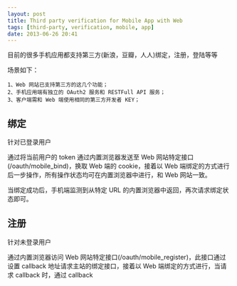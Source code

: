 ```yaml
---
layout: post
title: Third party verification for Mobile App with Web
tags: [third-party, verification, mobile, app]
date: 2013-06-26 20:41
---
```


目前的很多手机应用都支持第三方(新浪，豆瓣，人人)绑定，注册，登陆等等

场景如下：

    1、Web 网站已支持第三方的这几个功能；
    2、手机应用端有独立的 OAuth2 服务和 RESTFull API 服务；
    3、客户端需和 Web 端使用相同的第三方开发者 KEY；

## 绑定
针对已登录用户

通过将当前用户的 token 通过内置浏览器发送至 Web 网站特定接口(/oauth/mobile_bind)，换取 Web 端的 cookie，接着以 Web 端绑定的方式进行后一步操作，所有操作状态均可在内置浏览器中进行，和 Web 网站一致。

当绑定成功后，手机端监测到从特定 URL 的内置浏览器中返回，再次请求绑定状态即可。

## 注册
针对未登录用户

通过内置浏览器访问 Web 网站特定接口(/oauth/mobile_register)，此接口通过设置 callback 地址请求主站的绑定接口，接着以 Web 端绑定的方式进行，当请求 callback 时，通过 callback